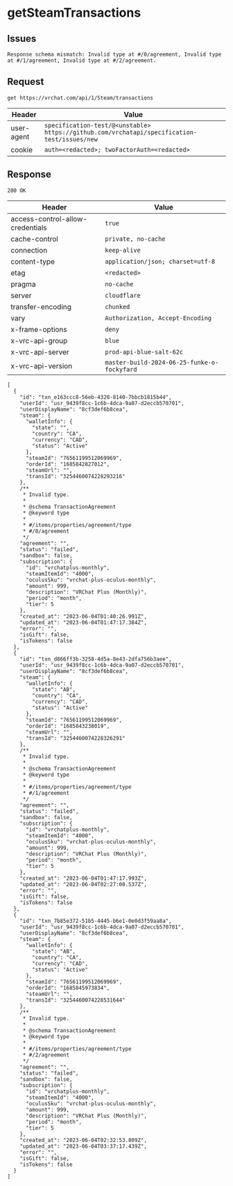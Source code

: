 # getSteamTransactions

## Issues
```
Response schema mismatch: Invalid type at #/0/agreement, Invalid type at #/1/agreement, Invalid type at #/2/agreement.
```

## Request
`get https://vrchat.com/api/1/Steam/transactions`

| Header | Value |
| ------ | ----- |
| user-agent | `specification-test/@<unstable> https://github.com/vrchatapi/specification-test/issues/new` |
| cookie | `auth=<redacted>; twoFactorAuth=<redacted>` |


## Response
`200 OK`

| Header | Value |
| ------ | ----- |
| access-control-allow-credentials | `true` |
| cache-control | `private, no-cache` |
| connection | `keep-alive` |
| content-type | `application/json; charset=utf-8` |
| etag | `<redacted>` |
| pragma | `no-cache` |
| server | `cloudflare` |
| transfer-encoding | `chunked` |
| vary | `Authorization, Accept-Encoding` |
| x-frame-options | `deny` |
| x-vrc-api-group | `blue` |
| x-vrc-api-server | `prod-api-blue-salt-62c` |
| x-vrc-api-version | `master-build-2024-06-25-funke-o-fockyfard` |

```jsonc
[
  {
    "id": "txn_e163ccc8-56eb-4320-8140-7bbcb1815b44",
    "userId": "usr_9439f8cc-1c6b-4dca-9a07-d2eccb570701",
    "userDisplayName": "8cf3def6b8cea",
    "steam": {
      "walletInfo": {
        "state": "",
        "country": "CA",
        "currency": "CAD",
        "status": "Active"
      },
      "steamId": "76561199512069969",
      "orderId": "1685842827012",
      "steamUrl": "",
      "transId": "3254460074228293216"
    },
    /**
     * Invalid type.
     *
     * @schema TransactionAgreement
     * @keyword type
     *
     * #/items/properties/agreement/type
     * #/0/agreement
     */
    "agreement": "",
    "status": "failed",
    "sandbox": false,
    "subscription": {
      "id": "vrchatplus-monthly",
      "steamItemId": "4000",
      "oculusSku": "vrchat-plus-oculus-monthly",
      "amount": 999,
      "description": "VRChat Plus (Monthly)",
      "period": "month",
      "tier": 5
    },
    "created_at": "2023-06-04T01:40:26.991Z",
    "updated_at": "2023-06-04T01:47:17.384Z",
    "error": "",
    "isGift": false,
    "isTokens": false
  },
  {
    "id": "txn_d866ff3b-3258-4d5a-8e43-2dfa756b3aee",
    "userId": "usr_9439f8cc-1c6b-4dca-9a07-d2eccb570701",
    "userDisplayName": "8cf3def6b8cea",
    "steam": {
      "walletInfo": {
        "state": "AB",
        "country": "CA",
        "currency": "CAD",
        "status": "Active"
      },
      "steamId": "76561199512069969",
      "orderId": "1685843238019",
      "steamUrl": "",
      "transId": "3254460074228326291"
    },
    /**
     * Invalid type.
     *
     * @schema TransactionAgreement
     * @keyword type
     *
     * #/items/properties/agreement/type
     * #/1/agreement
     */
    "agreement": "",
    "status": "failed",
    "sandbox": false,
    "subscription": {
      "id": "vrchatplus-monthly",
      "steamItemId": "4000",
      "oculusSku": "vrchat-plus-oculus-monthly",
      "amount": 999,
      "description": "VRChat Plus (Monthly)",
      "period": "month",
      "tier": 5
    },
    "created_at": "2023-06-04T01:47:17.993Z",
    "updated_at": "2023-06-04T02:27:00.537Z",
    "error": "",
    "isGift": false,
    "isTokens": false
  },
  {
    "id": "txn_7b85e372-51b5-4445-b6e1-0e0d3f59aa8a",
    "userId": "usr_9439f8cc-1c6b-4dca-9a07-d2eccb570701",
    "userDisplayName": "8cf3def6b8cea",
    "steam": {
      "walletInfo": {
        "state": "AB",
        "country": "CA",
        "currency": "CAD",
        "status": "Active"
      },
      "steamId": "76561199512069969",
      "orderId": "1685845973834",
      "steamUrl": "",
      "transId": "3254460074228531644"
    },
    /**
     * Invalid type.
     *
     * @schema TransactionAgreement
     * @keyword type
     *
     * #/items/properties/agreement/type
     * #/2/agreement
     */
    "agreement": "",
    "status": "failed",
    "sandbox": false,
    "subscription": {
      "id": "vrchatplus-monthly",
      "steamItemId": "4000",
      "oculusSku": "vrchat-plus-oculus-monthly",
      "amount": 999,
      "description": "VRChat Plus (Monthly)",
      "period": "month",
      "tier": 5
    },
    "created_at": "2023-06-04T02:32:53.809Z",
    "updated_at": "2023-06-04T03:37:17.439Z",
    "error": "",
    "isGift": false,
    "isTokens": false
  }
]
```

